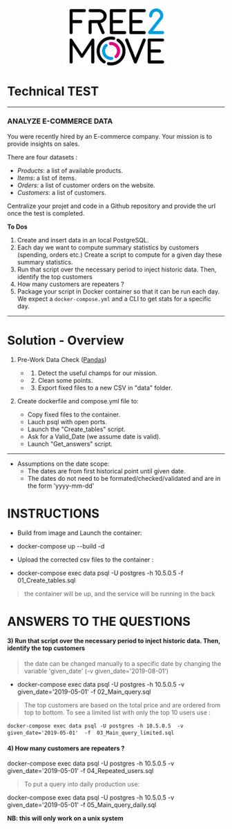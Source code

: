 <h4 align="center">
  <img   src="src/logowhite.png" height="140" >
</h4>

 
# Technical TEST 

 
---
### ANALYZE E-COMMERCE DATA

You were recently hired by an E-commerce company. Your mission is to provide insights on sales.

There are four datasets :
* *Products*: a list of available products.
* *Items*: a list of items.
* *Orders*: a list of customer orders on the website.
* *Customers*: a list of customers.

Centralize your projet and code in a Github repository and provide the url once the test is completed.

**To Dos**
1. Create and insert data in an local PostgreSQL.
2. Each day we want to compute summary statistics by customers (spending, orders etc.)
Create a script to compute for a given day these summary statistics.
3. Run that script over the necessary period to inject historic data. Then, identify the top customers
4. How many customers are repeaters ?
5. Package your script in Docker container so that it can be run each day. We expect a `docker-compose.yml` and a CLI to get stats for a specific day.

 ---

# Solution - Overview

1. Pre-Work Data Check (<a href="Step%201%20-%20Pre-Work%20Data%20Check.ipynb">Pandas</a>) 
    - 1) Detect the useful champs for our mission.
    - 2) Clean some points.
    - 3) Export fixed files to a new CSV in "data" folder.

2. Create dockerfile and compose.yml file to:
    - Copy fixed files to the container.
    - Lauch psql with open ports.
    - Launch the "Create_tables" script.
    - Ask for a Valid_Date (we assume date is valid).
    - Launch "Get_answers" script.

---
- Assumptions on the date scope:
    - The dates are from first historical point until given date.
    - The dates do not need to be formated/checked/validated and are in the form 'yyyy-mm-dd'


# INSTRUCTIONS


- Build from image and Launch the container: 

* docker-compose up --build -d

- Upload the corrected csv files to the container :

* docker-compose exec data psql -U postgres -h 10.5.0.5 -f  01_Create_tables.sql

> the container will be up, and the service will be running in the back

# ANSWERS TO THE QUESTIONS

#### 3)  Run that script over the necessary period to inject historic data. Then, identify the top customers

> the date can be changed manually to a specific date by changing the variable 'given_date' (-v given_date='2019-08-01')

* docker-compose exec data psql -U postgres -h 10.5.0.5  -v given_date='2019-05-01'  -f  02_Main_query.sql

> The top  customers are based on the total price and are ordered from top to bottom.
> To see a limited list with only the top 10 users use :
    
    docker-compose exec data psql -U postgres -h 10.5.0.5  -v given_date='2019-05-01'  -f  03_Main_query_limited.sql


#### 4) How many customers are repeaters ?

  docker-compose exec data psql -U postgres -h 10.5.0.5  -v given_date='2019-05-01'  -f  04_Repeated_users.sql


>To put a query into daily production use:

   docker-compose exec data psql -U postgres -h 10.5.0.5  -v given_date='2019-05-01'  -f  05_Main_query_daily.sql

   **NB: this will only work on a unix system**